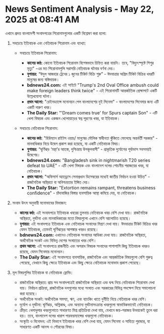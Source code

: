 # News Sentiment Analysis - May 22, 2025 at 08:41 AM

এখানে প্রদত্ত বাংলাদেশী সংবাদপত্রের শিরোনামগুলোর একটি বিশ্লেষণ করা হলো:

1.  সবচেয়ে ইতিবাচক এবং নেতিবাচক শিরোনাম এবং ব্যাখ্যা:

    *   সবচেয়ে ইতিবাচক শিরোনাম:

        *   **কালের কণ্ঠ:** কোনো ইতিবাচক শিরোনাম বিশেষভাবে চিহ্নিত করা যায়নি। তবে, "বিদ্যুৎস্পৃষ্টে শিশুর মৃত্যু" -এর মত শিরোনামগুলি সরাসরি নেতিবাচক ঘটনার বর্ণনা দেয়।
        *   **যুগান্তর:** “ঈদুল আজহার ট্রেনের ১ জুনের টিকিট বিক্রি শুরু” - ঈদযাত্রার অগ্রিম টিকিট বিক্রির খবরটি মানুষের জন্য স্বস্তিদায়ক।
        *   **bdnews24.com:** এই সাইটে "Trump's 2nd Oval Office ambush could make foreign leaders think twice" - এই শিরোনামটি আন্তর্জাতিক প্রেক্ষাপটে একটি উল্লেখযোগ্য ঘটনা।
        *   **প্রথম আলো:** "রেইনড্যান্সে মনোনয়ন পেল বাংলাদেশের দুই সিনেমা" - বাংলাদেশের সিনেমার জন্য এটি একটি দারুণ খবর।
        *   **The Daily Star:** "'Dream comes true' for Spurs captain Son" - এটি খেলা বিষয়ক এবং একজন খেলোয়াড়ের স্বপ্ন পূরণের খবর, যা ইতিবাচক।

    *   সবচেয়ে নেতিবাচক শিরোনাম:

        *   **কালের কণ্ঠ:** "হিউম্যান রাইটস ওয়াচ/ মানুষের মৌলিক স্বাধীনতা ঝুঁকিতে ফেলেছে অন্তর্বর্তী সরকার" - মানবাধিকার নিয়ে উদ্বেগ প্রকাশ করা হয়েছে, যা একটি নেতিবাচক বিষয়।
        *   **যুগান্তর:** “ঘূর্ণিঝড় ‘মন্থা’র আতঙ্ক, দুশ্চিন্তায় উপকূলবাসী” - প্রাকৃতিক দুর্যোগের পূর্বাভাস সবসময়ই উদ্বেগের।
        *   **bdnews24.com:** "Bangladesh sink in nightmarish T20 series defeat to UAE" - এটি খেলা বিষয়ক এবং বাংলাদেশ দলের শোচনীয় পরাজয়ের খবর, যা নেতিবাচক।
        *   **প্রথম আলো:** "অফিসার্স অ্যাড্রেসে সেনাপ্রধান ডিসেম্বরের মধ্যেই জাতীয় নির্বাচন হওয়া উচিত" - রাজনৈতিক অস্থিরতা বা অনিশ্চয়তার ইঙ্গিত দেয়।
        *   **The Daily Star:** "Extortion remains rampant, threatens business confidence" - চাঁদাবাজির বিস্তার ব্যবসায়িক আস্থা কমিয়ে দেয়, যা নেতিবাচক।

2. সংবাদ উৎস অনুযায়ী মনোভাবের বিভাজন:

    *   **কালের কণ্ঠ:** এই সংবাদপত্রে ইতিবাচক খবরের তুলনায় নেতিবাচক খবর বেশি দেখা যায়। রাজনৈতিক অস্থিরতা, দুর্ঘটনা এবং মানবাধিকারের মতো বিষয়গুলো এখানে বেশি আলোচিত হয়েছে।
    *   **যুগান্তর:** এই সংবাদপত্রে ইতিবাচক এবং নেতিবাচক সংবাদের মিশ্রণ দেখা যায়। ঈদযাত্রার টিকিট বিক্রির খবর যেমন ইতিবাচক, তেমনই ঘূর্ণিঝড়ের আশঙ্কার খবরও রয়েছে।
    *   **bdnews24.com:** এখানেও নেতিবাচক সংবাদের আধিক্য দেখা যায়। রাজনৈতিক অস্থিরতা, অর্থনৈতিক সংকট এবং বিভিন্ন দেশের সংঘাতের খবর বেশি।
    *   **প্রথম আলো:** এই সংবাদপত্রে রাজনীতি এবং অপরাধ বিষয়ক সংবাদের পাশাপাশি কিছু ইতিবাচক খবরও রয়েছে, যেমন সিনেমার মনোনয়ন।
    *   **The Daily Star:** এই সংবাদপত্রে ব্যবসায়িক, রাজনৈতিক এবং আন্তর্জাতিক বিষয়গুলো বেশি গুরুত্ব পেয়েছে, যেখানে কিছু ক্ষেত্রে ইতিবাচক এবং কিছু ক্ষেত্রে নেতিবাচক মনোভাব প্রকাশ পেয়েছে।

3. মূল বিষয়গুলির ইতিবাচক বা নেতিবাচক ফ্রেমিং:

    *   রাজনৈতিক অস্থিরতা: প্রায় সব সংবাদপত্রেই রাজনৈতিক অস্থিরতা এবং দ্বন্দ্ব নিয়ে নেতিবাচক শিরোনাম দেখা যায়। নির্বাচন প্রক্রিয়া, রাজনৈতিক দলগুলোর মধ্যে সংঘাত এবং সরকারের বিভিন্ন পদক্ষেপ নিয়ে সমালোচনা করা হয়েছে।
    *   অর্থনৈতিক সংকট: অর্থনৈতিক সমস্যা, ঋণ, এবং ব্যাংকিং খাতে দুর্নীতি নিয়ে নেতিবাচক খবর বেশি।
    *   দুর্যোগ ও দুর্ঘটনা: ঘূর্ণিঝড়, অগ্নিকাণ্ড, এবং অন্যান্য দুর্ঘটনাসংক্রান্ত খবরগুলো স্বাভাবিকভাবেই নেতিবাচক।
    *   ক্রীড়া: খেলাধুলার খবরগুলোতে সাধারণত মিশ্র প্রতিক্রিয়া দেখা যায়, যেখানে জয়-পরাজয় উভয়কেই তুলে ধরা হয়। তবে, বাংলাদেশ দলের খারাপ পারফরম্যান্সের খবরগুলো নেতিবাচক।
    *   সংস্কৃতি ও বিনোদন: এই বিভাগে ইতিবাচক খবর বেশি দেখা যায়, যেমন সিনেমা ও সাহিত্য পুরস্কার, যা সাধারণত একটি আনন্দ ও গৌরবের বিষয়।

